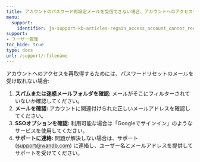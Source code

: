 ```yaml
---
title: アカウントのパスワード再設定メールを受信できない場合、アカウントへのアクセスをどうすれば再取得できますか？
menu:
  support:
    identifier: ja-support-kb-articles-regain_access_account_cannot_receive_password_reset_email
support:
- ユーザー管理
toc_hide: true
type: docs
url: /support/:filename
---
```


アカウントへのアクセスを再取得するためには、パスワードリセットのメールを受け取れない場合:

1. **スパムまたは迷惑メールフォルダを確認:** メールがそこにフィルターされていないか確認してください。
2. **メールを確認:** アカウントに関連付けられた正しいメールアドレスを確認してください。
3. **SSOオプションを確認:** 利用可能な場合は「Googleでサインイン」のようなサービスを使用してください。
4. **サポートに連絡:** 問題が解決しない場合は、サポート (support@wandb.com) に連絡し、ユーザー名とメールアドレスを提供してサポートを受けてください。